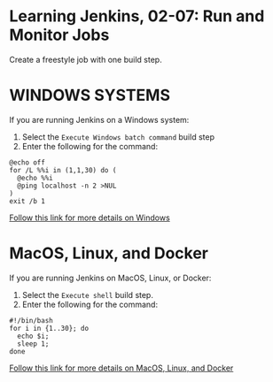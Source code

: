 # Learning Jenkins, 02-07: Run and Monitor Jobs
Create a freestyle job with one build step.

# WINDOWS SYSTEMS
If you are running Jenkins on a Windows system:

1. Select the `Execute Windows batch command` build step
2. Enter the following for the command:
```
@echo off
for /L %%i in (1,1,30) do (
  @echo %%i
  @ping localhost -n 2 >NUL
)
exit /b 1
```

[Follow this link for more details on Windows](WINDOWS.md)

# MacOS, Linux, and Docker
If you are running Jenkins on MacOS, Linux, or Docker:

1. Select the `Execute shell` build step.
2. Enter the following for the command:
```
#!/bin/bash
for i in {1..30}; do
  echo $i;
  sleep 1;
done
```

[Follow this link for more details on MacOS, Linux, and Docker](MAC_LINUX_DOCKER.md)
